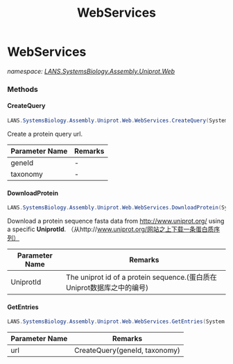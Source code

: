 ﻿---
title: WebServices
---

# WebServices
_namespace: [LANS.SystemsBiology.Assembly.Uniprot.Web](N-LANS.SystemsBiology.Assembly.Uniprot.Web.html)_



### Methods

#### CreateQuery
```csharp
LANS.SystemsBiology.Assembly.Uniprot.Web.WebServices.CreateQuery(System.String,System.String)
```
Create a protein query url.

|Parameter Name|Remarks|
|--------------|-------|
|geneId|-|
|taxonomy|-|


#### DownloadProtein
```csharp
LANS.SystemsBiology.Assembly.Uniprot.Web.WebServices.DownloadProtein(System.String)
```
Download a protein sequence fasta data from http://www.uniprot.org/ using a specific **UniprotId**. （从http://www.uniprot.org/网站之上下载一条蛋白质序列）

|Parameter Name|Remarks|
|--------------|-------|
|UniprotId|The uniprot id of a protein sequence.(蛋白质在Uniprot数据库之中的编号)|


#### GetEntries
```csharp
LANS.SystemsBiology.Assembly.Uniprot.Web.WebServices.GetEntries(System.String)
```


|Parameter Name|Remarks|
|--------------|-------|
|url|CreateQuery(geneId, taxonomy)|





